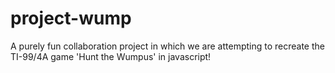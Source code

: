 # project-wump
A purely fun collaboration project in which we are attempting to recreate the TI-99/4A game 'Hunt the Wumpus' in javascript!
